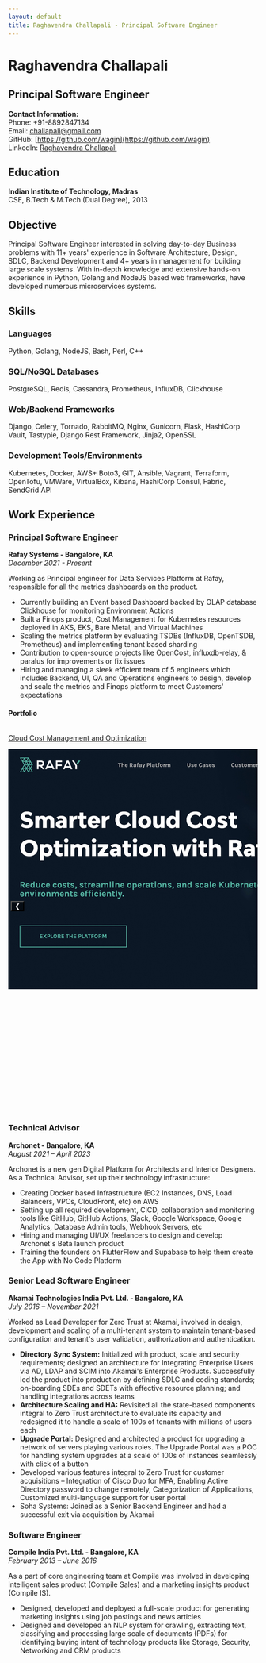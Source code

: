 ```yaml
---
layout: default
title: Raghavendra Challapali - Principal Software Engineer
---
```


# Raghavendra Challapali
## Principal Software Engineer

**Contact Information:**  
Phone: +91-8892847134  
Email: challapali@gmail.com  
GitHub: [https://github.com/wagin](https://github.com/wagin)  
LinkedIn: [Raghavendra Challapali](https://www.linkedin.com/in/raghavendra-challapali)

## Education
**Indian Institute of Technology, Madras**  
CSE, B.Tech & M.Tech (Dual Degree), 2013

## Objective
Principal Software Engineer interested in solving day-to-day Business problems with 11+ years' experience in Software Architecture, Design, SDLC, Backend Development and 4+ years in management for building large scale systems. With in-depth knowledge and extensive hands-on experience in Python, Golang and NodeJS based web frameworks, have developed numerous microservices systems.

## Skills

### Languages
Python, Golang, NodeJS, Bash, Perl, C++

### SQL/NoSQL Databases
PostgreSQL, Redis, Cassandra, Prometheus, InfluxDB, Clickhouse

### Web/Backend Frameworks
Django, Celery, Tornado, RabbitMQ, Nginx, Gunicorn, Flask, HashiCorp Vault, Tastypie, Django Rest Framework, Jinja2, OpenSSL

### Development Tools/Environments
Kubernetes, Docker, AWS+ Boto3, GIT, Ansible, Vagrant, Terraform, OpenTofu, VMWare, VirtualBox, Kibana, HashiCorp Consul, Fabric, SendGrid API

## Work Experience

### Principal Software Engineer
**Rafay Systems - Bangalore, KA**  
*December 2021 - Present*

Working as Principal engineer for Data Services Platform at Rafay, responsible for all the metrics dashboards on the product.

- Currently building an Event based Dashboard backed by OLAP database Clickhouse for monitoring Environment Actions
- Built a Finops product, Cost Management for Kubernetes resources deployed in AKS, EKS, Bare Metal, and Virtual Machines
- Scaling the metrics platform by evaluating TSDBs (InfluxDB, OpenTSDB, Prometheus) and implementing tenant based sharding
- Contribution to open-source projects like OpenCost, influxdb-relay, & paralus for improvements or fix issues
- Hiring and managing a sleek efficient team of 5 engineers which includes Backend, UI, QA and Operations engineers to design, develop and scale the metrics and Finops platform to meet Customers' expectations

#### Portfolio
<div style="display: flex; overflow-x: auto; gap: 16px; padding-bottom: 10px;">
  <div style="min-width: 280px; flex-shrink: 0;">
    <a href="https://rafay.co/cloud-cost-optimization" target="_blank" rel="noopener noreferrer"><p>Cloud Cost Management and Optimization</p></a>
    <div class="carousel" style="position: relative; overflow: hidden; width: 100%; height: 100%;">
      <div class="slides" style="display: flex; transition: transform 0.5s ease;">
        <img src="/assets/images/cost-management.jpg" alt="Cloud Cost Management and Optimization" style="width: 100%; height: auto;">
      </div>
      <button onclick="prevSlide(this)" style="position: absolute; left: 5px; top: 40%; background: rgba(0,0,0,0.5); color: white;">❮</button>
      <button onclick="nextSlide(this)" style="position: absolute; right: 5px; top: 40%; background: rgba(0,0,0,0.5); color: white;">❯</button>
    </div>
  </div>
  <div style="min-width: 280px; flex-shrink: 0;">
    <a href="https://rafay.co/gpu-paas/" target="_blank" rel="noopener noreferrer" style="display: block; text-align: center; margin-top: 5px;"><p style="text-align: center;">GPU PaaS<sup>TM</sup> Billing</p></a>
    <div class="carousel" style="position: relative; overflow: hidden; width: 100%; height: 100%;">
      <div class="slides" style="display: flex; transition: transform 0.5s ease;">
        <img src="/assets/images/gpu-paas.jpg" alt="GPU PaaS<sup>TM</sup>" style="width: 100%; flex-shrink: 0;">
        <img src="/assets/images/paas-billing.jpg" alt="PaaS Billing and Chargeback" style="width: 100%; flex-shrink: 0;">
      </div>
      <button onclick="prevSlide(this)" style="position: absolute; left: 5px; top: 40%; background: rgba(0,0,0,0.5); color: white;">❮</button>
      <button onclick="nextSlide(this)" style="position: absolute; right: 5px; top: 40%; background: rgba(0,0,0,0.5); color: white;">❯</button>
    </div>
  </div>
</div>

<script>
function nextSlide(btn) {
  const slides = btn.parentElement.querySelector('.slides');
  const total = slides.children.length;
  const current = parseInt(slides.getAttribute('data-index') || 0);
  const next = (current + 1) % total;
  slides.style.transform = `translateX(-${next * 100}%)`;
  slides.setAttribute('data-index', next);
}

function prevSlide(btn) {
  const slides = btn.parentElement.querySelector('.slides');
  const total = slides.children.length;
  const current = parseInt(slides.getAttribute('data-index') || 0);
  const prev = (current - 1 + total) % total;
  slides.style.transform = `translateX(-${prev * 100}%)`;
  slides.setAttribute('data-index', prev);
}
</script>


### Technical Advisor
**Archonet - Bangalore, KA**  
*August 2021 – April 2023*

Archonet is a new gen Digital Platform for Architects and Interior Designers. As a Technical Advisor, set up their technology infrastructure:

- Creating Docker based Infrastructure (EC2 Instances, DNS, Load Balancers, VPCs, CloudFront, etc) on AWS
- Setting up all required development, CICD, collaboration and monitoring tools like GitHub, GitHub Actions, Slack, Google Workspace, Google Analytics, Database Admin tools, Webhook Servers, etc
- Hiring and managing UI/UX freelancers to design and develop Archonet's Beta launch product
- Training the founders on FlutterFlow and Supabase to help them create the App with No Code Platform

### Senior Lead Software Engineer
**Akamai Technologies India Pvt. Ltd. - Bangalore, KA**  
*July 2016 – November 2021*

Worked as Lead Developer for Zero Trust at Akamai, involved in design, development and scaling of a multi-tenant system to maintain tenant-based configuration and tenant's user validation, authorization and authentication.

- **Directory Sync System:** Initialized with product, scale and security requirements; designed an architecture for Integrating Enterprise Users via AD, LDAP and SCIM into Akamai's Enterprise Products. Successfully led the product into production by defining SDLC and coding standards; on-boarding SDEs and SDETs with effective resource planning; and handling integrations across teams
- **Architecture Scaling and HA:** Revisited all the state-based components integral to Zero Trust architecture to evaluate its capacity and redesigned it to handle a scale of 100s of tenants with millions of users each
- **Upgrade Portal:** Designed and architected a product for upgrading a network of servers playing various roles. The Upgrade Portal was a POC for handling system upgrades at a scale of 100s of instances seamlessly with click of a button
- Developed various features integral to Zero Trust for customer acquisitions – Integration of Cisco Duo for MFA, Enabling Active Directory password to change remotely, Categorization of Applications, Customized multi-language support for user portal
- Soha Systems: Joined as a Senior Backend Engineer and had a successful exit via acquisition by Akamai

### Software Engineer
**Compile India Pvt. Ltd. - Bangalore, KA**  
*February 2013 – June 2016*

As a part of core engineering team at Compile was involved in developing intelligent sales product (Compile Sales) and a marketing insights product (Compile IS).

- Designed, developed and deployed a full-scale product for generating marketing insights using job postings and news articles
- Designed and developed an NLP system for crawling, extracting text, classifying and processing large scale of documents (PDFs) for identifying buying intent of technology products like Storage, Security, Networking and CRM products
